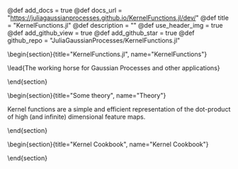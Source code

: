 @def add_docs = true
@def docs_url = "https://juliagaussianprocesses.github.io/KernelFunctions.jl/dev/"
@def title = "KernelFunctions.jl"
@def description = ""
@def use_header_img = true
@def add_github_view = true
@def add_github_star = true
@def github_repo = "JuliaGaussianProcesses/KernelFunctions.jl"

\begin{section}{title="KernelFunctions.jl", name="KernelFunctions"}

\lead{The working horse for Gaussian Processes and other applications}

\end{section}

\begin{section}{title="Some theory", name="Theory"}

Kernel functions are a simple and efficient representation of the dot-product of high (and infinite) dimensional feature maps.

\end{section}

\begin{section}{title="Kernel Cookbook", name="Kernel Cookbook"}

\end{section}